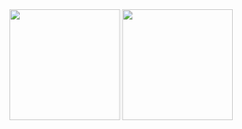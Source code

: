 <!--
**thalitagq/thalitagq** is a ✨ _special_ ✨ repository because its `README.md` (this file) appears on your GitHub profile.

Here are some ideas to get you started:

- 🔭 I’m currently working on ...
- 🌱 I’m currently learning ...
- 👯 I’m looking to collaborate on ...
- 🤔 I’m looking for help with ...
- 💬 Ask me about ...
- 📫 How to reach me: ...
- 😄 Pronouns: ...
- ⚡ Fun fact: ...
-->
<div>
  <img height="195px" src="https://github-readme-stats.vercel.app/api?username=thalitagq&title_color=00BFFF&bg_color=001727&text_color=00fa9a&icon_color=F1F227&show_icons=true&hide_border=true">
  <img height="195px" style="height: 195px" src="https://github-readme-stats.vercel.app/api/top-langs/?username=thalitagq&title_color=00BFFF&bg_color=001727&text_color=00fa9a&icon_color=F1F227&show_icons=true&hide_border=true&layout=compact"/>
</div>
